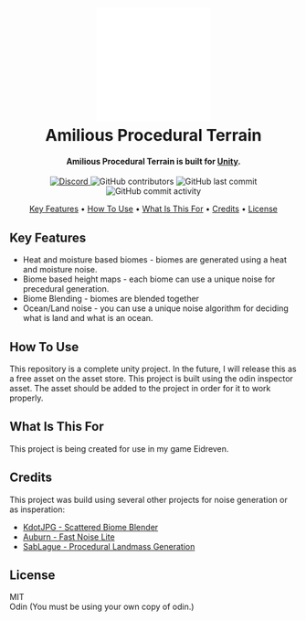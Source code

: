 
<h1 align="center" style="text-align: center">
  <br>
  <a href="https://www.amilious.com"><img src="https://github.com/amilious-ba/AmiliousProceduralTerrain/blob/master/Assets/Amilious/Core/Assets/Icons/logo.png" alt="Amilious" width="200"></a>
  <br>
  Amilious Procedural Terrain
  <br>
</h1>

<h4 align="center">Amilious Procedural Terrain is built for <a href="http://unity.com" target="_blank">Unity</a>.</h4>

<p align="center" style="text-align: center">  
  <a href="https://discord.gg/m3BhGJ6BAf">
    <img alt="Discord" src="https://img.shields.io/discord/907228288735408158?label=discord&logo=discord">
  </a>
  <img alt="GitHub contributors" src="https://github.com/amilious/FishNetRpgLibrary/tree/Statistics">
  <img alt="GitHub last commit" src="https://github.com/amilious/FishNetRpgLibrary/tree/Statistics">
  <img alt="GitHub commit activity" src="https://github.com/amilious/FishNetRpgLibrary/tree/Statistics">
</p>

<p align="center" style="text-align: center">
  <a href="#key-features">Key Features</a> •
  <a href="#how-to-use">How To Use</a> •
  <a href="#what-is-this-for">What Is This For</a> •
  <a href="#credits">Credits</a> •
  <a href="#license">License</a>
</p>

## Key Features

* Heat and moisture based biomes - biomes are generated using a heat and moisture noise.
* Biome based height maps - each biome can use a unique noise for precedural generation.
* Biome Blending - biomes are blended together
* Ocean/Land noise - you can use a unique noise algorithm for deciding what is land and what is an ocean.

## How To Use

This repository is a complete unity project.  In the future, I will release this as a free asset on the asset store.  This project is built using the odin inspector asset.  The asset should be added to the project in order for it to work properly.

## What Is This For

This project is being created for use in my game Eidreven.

## Credits

This project was build using several other projects for noise generation or as insperation:

- [KdotJPG - Scattered Biome Blender](https://github.com/KdotJPG/Scattered-Biome-Blender)
- [Auburn - Fast Noise Lite](https://github.com/Auburn/FastNoiseLite)
- [SabLague - Procedural Landmass Generation](https://github.com/SebLague/Procedural-Landmass-Generation)

## License

MIT <br />
Odin (You must be using your own copy of odin.)
